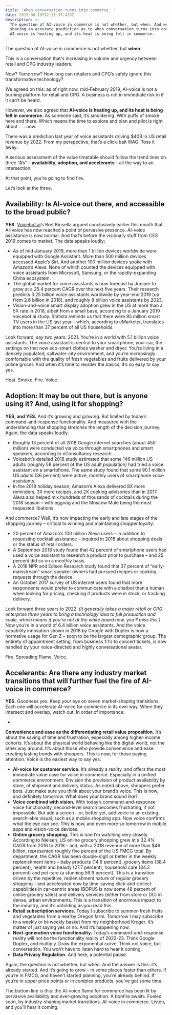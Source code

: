 ```yaml
---
title: 'When conversation turns into commerce. '
date: 2019-08-19T12:31:37.433Z
description: >-
  The question of AI-voice in commerce is not whether, but when. And we're
  sharing an accurate prediction as to when conversation turns into commerce.
  AI-voice is heating up, and its heat is being felt in commerce.
---
```

The question of AI-voice in commerce is not whether, but _**when**_.

This is a conversation that's increasing in volume and urgency between retail and CPG industry leaders.  

Now? Tomorrow? How long can retailers and CPG’s safely ignore this transformative technology?

We agreed on this: as of right now, mid-February 2019, AI-voice is not a burning platform for retail and CPG. A business is not in immediate risk in if it can’t be heard. 

However, we also agreed that **AI-voice is heating up, and its heat is being felt in commerce.** As someone said, it’s smoldering. With puffs of smoke here and there. Which means the time to explore and plan and pilot is right about . . . now. 

There was a prediction last year of voice assistants driving $40B in US retail revenue by 2022.   From my perspective, that’s a click-bait WAG.  Toss it away.

A serious assessment of the value timetable should follow the trend lines on three “A’s” – **availability, adoption, and accelerants** – all the way to an intersection.    

At that point, you’re going to find fire.  

Let’s look at the three.

## Availability: Is AI-voice out there, and accessible to the broad public?  

**YES.** [Voicebot.ai](https://voicebot.ai)’s Bret Kinsella argued conclusively earlier this month that AI-voice has now reached a point of pervasive presence. AI-voice assistance is now normal. And that’s before the visionary stuff from CES 2019 comes to market. The data speaks loudly: 

* As of mid-January 2019, more than 1 billion devices worldwide were equipped with Google Assistant. More than 500 million devices accessed Apple’s Siri. And another 100 million devices spoke with Amazon’s Alexa. None of which counted the devices equipped with voice assistants from Microsoft, Samsung, or the rapidly-expanding China ecosystem.
* The global market for voice assistants is now forecast by Juniper to grow at a 25.4 percent CAGR over the next five years. Their research predicts 3.25 billion voice assistants worldwide by year-end 2019 (up from 2.6 billion in 2018), and roughly 8 billion voice assistants by 2023.
* Vision-and-voice smart display adoption grew in the US at more than a 5X rate in 2018, albeit from a small base, according to a January 2019 voicebot.ai study. Statista reminds us that there were 95 million smart TV users in the US last year – which, according to eMarketer, translates into more than 37 percent of all US households. 

Look forward, say two years. 2021. You’re in a world with 5.1 billion voice assistants. The voice assistant is central to your smartphone, your car, the settings on that new eco-smart clothes washer and dryer. You’re living in a densely populated, saltwater-city environment, and you’re increasingly comfortable with the quality of fresh vegetables and fruits delivered by your online grocer. And when it’s time to reorder the basics, it’s so easy to say yes.

Heat.  Smoke.  Fire.  Voice.

## Adoption: It may be out there, but is anyone using it?  And, using it for shopping?

**YES, and YES.** And it’s growing and growing. But limited by today’s command-and-response functionality. And measured with the understanding that shopping stretches the length of the decision journey.   Again, the data speaks loudly. 

* Roughly 13 percent of all 2018 Google internet searches (about 450 million) were conducted via voice through smartphones and smart speakers, according to eConsultancy research.
* Voicebot’s detailed 2018 study estimated that some 146 million US adults (roughly 58 percent of the US adult population) had tried a voice assistant on a smartphone.  The same study found that some 90.1 million US adults (36 percent) were active, monthly users of smartphone voice assistants.
* In the 2018 holiday season, Amazon’s Alexa delivered 8X more reminders, 3X more recipes, and 2X cooking advisories than in 2017.   Alexa also helped mix hundreds of thousands of cocktails during the 2018 season – with eggnog and the Moscow Mule being the most requested libations.

And commerce? Well, it’s now impacting the early and late stages of the shopping journey – critical to winning and maintaining shopper loyalty. 

* 20 percent of Amazon’s 100 million Alexa users – in addition to requesting cocktail assistance – inquired in 2018 about shopping deals or the status of retail orders.
* A September 2018 study found that 42 percent of smartphone users had used a voice assistant to research a product prior to purchase – and 25 percent did so on a monthly basis.
* A 2018 NPR and Edison Research study found that 37 percent of “early-mainstream” smart speaker owners had pursued recipes or cooking requests through the device.
* An October 2017 survey of US internet users found that more respondents would prefer to communicate with a chatbot than a human when looking for pricing, checking if products were in stock, or tracking delivery.  

Look forward three years to 2022. _(It generally takes a major retail or CPG enterprise three years to bring a technology idea to full production and scale, which means if you’re not at the white board now, you’ll miss this.)_    Now you’re in a world of 6.4 billion voice assistants. And the voice capability innovation shown in 2018 by Google with Duplex is now a normative usage for Gen Z – soon to be the largest demographic group. The entirety of appointment setting, from business 1:1’s to concert tickets, is now handled by your voice-directed and highly conversational avatar.        

Fire.  Spreading Flame.  Voice. 

## Accelerants: Are there any industry market transitions that will further fuel the fire of AI-voice in commerce?

**YES.** Goodness yes. Keep your eye on seven market-shaping transitions. Each one will accelerate AI-voice for commerce in its own way. When they intersect and overlap, watch out. In order of importance:

* **Convenience and ease as the differentiating retail value proposition.** It’s about the saving of time and frustration, especially among higher-income cohorts. It’s about the physical world behaving like the digital world, not the other way around. It’s about those who provide convenience and ease creating lasting bonds with shoppers. This is now, for those paying attention. Voice is the easiest way to say yes.
* **AI-voice for customer service.** It’s already a reality, and offers the most immediate value case for voice in commerce. Especially in a unified commerce environment. Envision the provision of product availability by store, of shipment and delivery status. As noted above, shoppers prefer bots. Just make sure you think about your brand’s voice. This is now, and definitely tomorrow. What does your brand sound like?
* **Voice combined with vision.** With today’s command-and-response voice functionality, second-level search becomes frustrating, if not impossible. But add a screen – or, better yet, add voice to an existing, search-able visual, such as a mobile shopping app. Now voice confirms what the eye can see. This is now, and even more so tomorrow in mobile apps and vision-voice devices.
* **Online grocery shopping.** This is one I’m watching very closely. According to Nielsen, US online grocery shopping grew at a 32.4% CAGR from 2016 to 2018 – and, with a 2018 revenue of more than $46 billion, represented roughly five percent of the US FMCG total. By department, the CAGR has been double-digit or better in the weekly replenishment items – baby products (14.6 percent), grocery items (38.4 percent), health and beauty (27.7 percent), household care (34.2 percent) and pet care (a stunning 59.9 percent). This is a transition driven by the repetitive, replenishment nature of regular grocery shopping – and accelerated now by time-saving click-and-collect capabilities in car-centric areas (BOPUS is now some 48 percent of online grocery sales) and delivery services (either from store or DC) in dense, urban environments. This is a transition of enormous impact to the industry, and it’s unfolding as you read this. 
* **Retail subscription services.** Today I subscribe to summer-fresh fruits and vegetables from a nearby Oregon farm. Tomorrow I may subscribe to a weekly or bi-weekly basket from my neighborhood Kroger. It’s matter of just saying yes or no. And it’s happening now. 
* **Next-generation voice functionality.** Today’s command-and-response reality will not be the functionality reality of 2022-23. Think Google Duplex, and multiply. Draw the exponential curve. Think not voice, but conversation. You won’t have to listen hard to hear it coming. 
* **Data Privacy Regulation.** And here, a potential pause. 

Again, the question is not whether, but when. And the answer is this: it’s already started. And it’s going to grow – in some places faster than others.   If you’re in FMCG, and haven’t started planning, you’re already behind. If you’re in upper price points or in complex products, you’ve got some time. The bottom line is this: the AI-voice flame for commerce has been lit by pervasive availability and ever-growing adoption. A bonfire awaits. Fueled, soon, by industry-shaping market transitions. AI-voice in commerce. Listen, and you’ll hear it coming.

